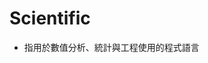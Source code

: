 # Scientific

<script type="text/javascript" src="../js/general.js"></script>

* 指用於數值分析、統計與工程使用的程式語言

